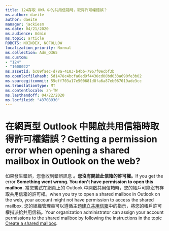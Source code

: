 ```yaml
---
title: 124存取 OWA 中的共用信箱時，取得許可權錯誤？
ms.author: daeite
author: daeite
manager: jackiesm
ms.date: 04/21/2020
ms.audience: Admin
ms.topic: article
ROBOTS: NOINDEX, NOFOLLOW
localization_priority: Normal
ms.collection: Adm_O365
ms.custom:
- "124"
- "1600022"
ms.assetid: bc09faec-d78a-4103-b4bb-7967f0ecbf3b
ms.openlocfilehash: 5d1478c4bcfa6ed9f4430cd00bd033a690fe3b02
ms.sourcegitcommit: 55eff703a17e500681d8fa6a87eb067019ade3cc
ms.translationtype: MT
ms.contentlocale: zh-TW
ms.lasthandoff: 04/22/2020
ms.locfileid: "43708930"
---
```

# <a name="getting-a-permission-error-when-opening-a-shared-mailbox-in-outlook-on-the-web"></a><span data-ttu-id="3b50b-102">在網頁型 Outlook 中開啟共用信箱時取得許可權錯誤？</span><span class="sxs-lookup"><span data-stu-id="3b50b-102">Getting a permission error when opening a shared mailbox in Outlook on the web?</span></span>

<span data-ttu-id="3b50b-103">如果發生錯誤，您會收到錯誤訊息 **。您沒有開啟此信箱的許可權。**</span><span class="sxs-lookup"><span data-stu-id="3b50b-103">If you get the error **Something went wrong. You don't have permission to open this mailbox.**</span></span> <span data-ttu-id="3b50b-104">當您嘗試在網頁上的 Outlook 中開啟共用信箱時，您的帳戶可能沒有存取共用信箱的許可權。</span><span class="sxs-lookup"><span data-stu-id="3b50b-104">when you try to open a shared mailbox in Outlook on the web, your account might not have permission to access the shared mailbox.</span></span> <span data-ttu-id="3b50b-105">您的組織管理員可以遵循主題[建立共用信箱](https://docs.microsoft.com/office365/admin/email/create-a-shared-mailbox)中的指示，將您的帳戶許可權指派給共用信箱。</span><span class="sxs-lookup"><span data-stu-id="3b50b-105">Your organization administrator can assign your account permissions to the shared mailbox by following the instructions in the topic [Create a shared mailbox](https://docs.microsoft.com/office365/admin/email/create-a-shared-mailbox).</span></span>
  